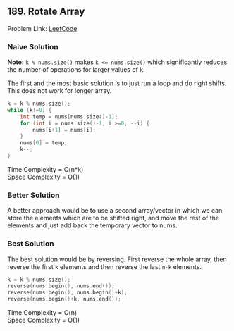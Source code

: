 ## 189. Rotate Array

Problem Link: [LeetCode](https://leetcode.com/problems/rotate-array/description/)

### Naive Solution

**Note:** `k % nums.size()` makes `k <= nums.size()` which significantly reduces the number of operations for larger values of k. 

The first and the most basic solution is to just run a loop and do right shifts. This does not work for longer array.

```c++
k = k % nums.size();
while (k!=0) {
    int temp = nums[nums.size()-1];
    for (int i = nums.size()-1; i >=0; --i) {
        nums[i+1] = nums[i];
    }
    nums[0] = temp;
    k--;
}
```
Time Complexity = O(n*k)  
Space Complexity = O(1)
### Better Solution

A better approach would be to use a second array/vector in which we can store the elements which are to be shifted right, and move the rest of the elements and just add back the temporary vector to nums.

### Best Solution

The best solution would be by reversing. First reverse the whole array, then reverse the first `k` elements and then reverse the last `n-k` elements.

```c++
k = k % nums.size();
reverse(nums.begin(), nums.end());
reverse(nums.begin(), nums.begin()+k);
reverse(nums.begin()+k, nums.end());
```

Time Complexity = O(n)  
Space Complexity = O(1)